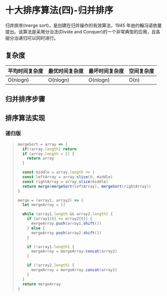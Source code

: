 # 十大排序算法(四)-归并排序

归并排序(merge sort)，是创建在归并操作的有效算法，1945 年由约翰冯诺依曼提出。该算法是采用分治法(Divide and Conquer)的一个非常典型的应用，且各层分治递归可以同时进行。

## 复杂度

| 平均时间复杂度 | 最优时间复杂度 | 最坏时间复杂度 | 空间复杂度 |
| -------------- | -------------- | -------------- | ---------- |
| O(nlogn)       | O(nlogn)       | O(nlogn)       | O(n)       |

## 归并排序步骤

## 排序算法实现

### 递归版

> ```JavaScript
> mergeSort = array => {
>   if(!array.length) return
>   if (array.length < 2) {
>     return array
>   }
> 
>   const middle = array.length >> 1
>   const leftArray = array.slice(0, middle)
>   const rightArray = array.slice(middle)
>   return merge(mergeSort(leftArray), mergeSort(rightArray))
> }
> 
> merge = (array1, array2) => {
>   let mergeArray = []
> 
>   while (array1.length && array2.length) {
>     if (array1[0] <= array2[0]) {
>       mergeArray.push(array1.shift())
>     } else {
>       mergeArray.push(array2.shift())
>     }
> 
>     if (!array1.length) {
>       mergeArray = mergeArray.concat(array2)
>     }
> 
>     if (!array2.length) {
>       mergeArray = mergeArray.concat(array1)
>     }
>   }
>   return mergeArray
> }
> ```
